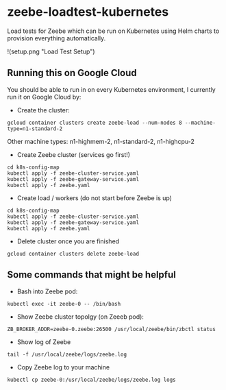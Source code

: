 # zeebe-loadtest-kubernetes
Load tests for Zeebe which can be run on Kubernetes using Helm charts to provision everything automatically.

!(setup.png "Load Test Setup")

## Running this on Google Cloud

You should be able to run in on every Kubernetes environment, I currently run it on Google Cloud by:

* Create the cluster:
```
gcloud container clusters create zeebe-load --num-nodes 8 --machine-type=n1-standard-2
```

Other machine types: n1-highmem-2, n1-standard-2, n1-highcpu-2

* Create Zeebe cluster (services go first!)

```
cd k8s-config-map
kubectl apply -f zeebe-cluster-service.yaml
kubectl apply -f zeebe-gateway-service.yaml
kubectl apply -f zeebe.yaml
```

* Create load / workers (do not start before Zeebe is up)

```
cd k8s-config-map
kubectl apply -f zeebe-cluster-service.yaml
kubectl apply -f zeebe-gateway-service.yaml
kubectl apply -f zeebe.yaml
```

* Delete cluster once you are finished

```
gcloud container clusters delete zeebe-load
```

## Some commands that might be helpful

* Bash into Zeebe pod:

```
kubectl exec -it zeebe-0 -- /bin/bash
```

* Show Zeebe cluster topolgy (on Zeeeb pod):
```
ZB_BROKER_ADDR=zeebe-0.zeebe:26500 /usr/local/zeebe/bin/zbctl status
```

* Show log of Zeebe
```
tail -f /usr/local/zeebe/logs/zeebe.log
```

* Copy Zeebe log to your machine
```
kubectl cp zeebe-0:/usr/local/zeebe/logs/zeebe.log logs
```

